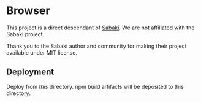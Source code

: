 # Browser

This project is a direct descendant of [Sabaki](https://github.com/SabakiHQ/Sabaki).  We are not affiliated with the Sabaki project.

Thank you to the Sabaki author and community for making their project available under MIT license.

## Deployment

Deploy from _this_ directory. npm build artifacts will be deposited to this directory.
